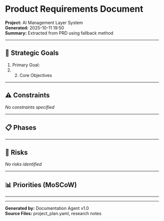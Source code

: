# Product Requirements Document

**Project:** AI Management Layer System  
**Generated:** 2025-10-11 19:50  
**Summary:** Extracted from PRD using fallback method  

---

## 🎯 Strategic Goals

1. Primary Goal:
2. 2. Core Objectives

---

## ⚠️ Constraints

*No constraints specified*

---

## 📋 Phases

---

## 🔴 Risks

*No risks identified*

---

## 📊 Priorities (MoSCoW)

---

---

**Generated by:** Documentation Agent v1.0  
**Source Files:** project_plan.yaml, research notes  
